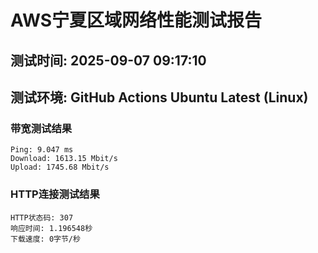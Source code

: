 # AWS宁夏区域网络性能测试报告
## 测试时间: 2025-09-07 09:17:10
## 测试环境: GitHub Actions Ubuntu Latest (Linux)

### 带宽测试结果
```
Ping: 9.047 ms
Download: 1613.15 Mbit/s
Upload: 1745.68 Mbit/s
```

### HTTP连接测试结果
```
HTTP状态码: 307
响应时间: 1.196548秒
下载速度: 0字节/秒
```

